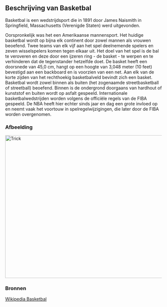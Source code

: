 ## Beschrijving van Basketbal

Basketbal is een wedstrijdsport die in 1891 door James Naismith in Springfield, Massachusetts (Verenigde Staten) werd uitgevonden.

Oorspronkelijk was het een Amerikaanse mannensport. Het huidige basketbal wordt op bijna elk continent door zowel mannen als vrouwen beoefend. Twee teams van elk vijf aan het spel deelnemende spelers en zeven wisselspelers komen tegen elkaar uit. Het doel van het spel is de bal te veroveren en deze door een ijzeren ring - de basket - te werpen en te verhinderen dat de tegenstander hetzelfde doet. De basket heeft een doorsnede van 45,0 cm, hangt op een hoogte van 3,048 meter (10 feet) bevestigd aan een backboard en is voorzien van een net. Aan elk van de korte zijden van het rechthoekig basketbalveld bevindt zich een basket. Basketbal wordt zowel binnen als buiten (het zogenaamde streetbasketball of streetball) beoefend. Binnen is de ondergrond doorgaans van hardhout of kunststof en buiten wordt op asfalt gespeeld. Internationale basketbalwedstrijden worden volgens de officiële regels van de FIBA gespeeld. De NBA heeft hier echter sinds jaar en dag een grote invloed op en neemt vaak het voortouw in spelregelwijzigingen, die later door de FIBA worden overgenomen.

### Afbeelding
<img src="https://clutchpoints.com/wp-content/uploads/2020/03/LeBron-james-anthony-davis-alex-caruso-rajon-rondo-danny-green-dwight-howard-kyle-kuzma-avery-bradley-lakers.jpg" alt="Trick" width="700" height="460">

### Bronnen

[Wikipedia Basketbal](https://nl.wikipedia.org/wiki/Basketbal)
